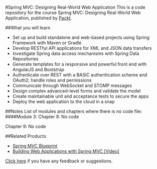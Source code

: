 #Spring MVC: Designing Real-World Web Application
This is a code repository for the course Spring MVC: Designing Real-World Web Application, published by [Packt](https://www.packtpub.com/).

##What you will learn
* Set up and build standalone and web-based projects using Spring Framework with Maven or Gradle
* Develop RESTful API applications for XML and JSON data transfers
* Investigate Spring data access mechanisms with Spring Data Repositories
* Generate templates for a responsive and powerful front end with AngularJS and Bootstrap
* Authenticate over REST with a BASIC authentication scheme and OAuth2; handle roles and permissions
* Communicate through WebSocket and STOMP messages
* Design complex advanced-level forms and validate the model
* Create maintainable unit and acceptance tests to secure the apps
* Deploy the web application to the cloud in a snap

##Notes
List of modules and chapters where there is no code file:
####Module 3:
Chapter 8: No code

Chapter 9: No code

##Related Products
* [Spring MVC Blueprint](https://www.packtpub.com/application-development/spring-mvc-blueprints?utm_source=github&utm_campaign=9781785888274&utm_medium=repository)
* [Building Web Applications with Spring MVC [Video]](https://www.packtpub.com/web-development/building-web-applications-spring-mvc-video?utm_source=github&utm_campaign=9781783286539&utm_medium=repository)

[Click here](https://docs.google.com/forms/d/e/1FAIpQLSe5qwunkGf6PUvzPirPDtuy1Du5Rlzew23UBp2S-P3wB-GcwQ/viewform) if you have any feedback or suggestions.
